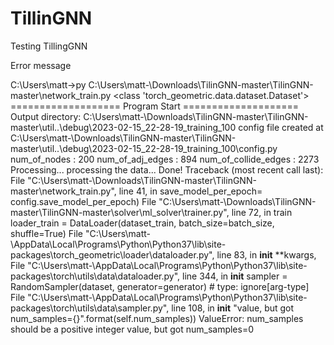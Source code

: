 # TillinGNN
Testing TillingGNN

Error message

C:\Users\matt->py C:\Users\matt-\Downloads\TilinGNN-master\TilinGNN-master\network_train.py
<class 'torch_geometric.data.dataset.Dataset'>
=================== Program Start ====================
Output directory: C:\Users\matt-\Downloads\TilinGNN-master\TilinGNN-master\util\..\debug\2023-02-15_22-28-19_training_100
config file created at C:\Users\matt-\Downloads\TilinGNN-master\TilinGNN-master\util\..\debug\2023-02-15_22-28-19_training_100\config.py
num_of_nodes : 200
num_of_adj_edges : 894
num_of_collide_edges : 2273
Processing...
processing the data...
Done!
Traceback (most recent call last):
  File "C:\Users\matt-\Downloads\TilinGNN-master\TilinGNN-master\network_train.py", line 41, in <module>
    save_model_per_epoch= config.save_model_per_epoch)
  File "C:\Users\matt-\Downloads\TilinGNN-master\TilinGNN-master\solver\ml_solver\trainer.py", line 72, in train
    loader_train = DataLoader(dataset_train, batch_size=batch_size, shuffle=True)
  File "C:\Users\matt-\AppData\Local\Programs\Python\Python37\lib\site-packages\torch_geometric\loader\dataloader.py", line 83, in __init__
    **kwargs,
  File "C:\Users\matt-\AppData\Local\Programs\Python\Python37\lib\site-packages\torch\utils\data\dataloader.py", line 344, in __init__
    sampler = RandomSampler(dataset, generator=generator)  # type: ignore[arg-type]
  File "C:\Users\matt-\AppData\Local\Programs\Python\Python37\lib\site-packages\torch\utils\data\sampler.py", line 108, in __init__
    "value, but got num_samples={}".format(self.num_samples))
ValueError: num_samples should be a positive integer value, but got num_samples=0
